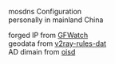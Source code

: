 mosdns Configuration  
personally in mainland China  

forged IP from [GFWatch](https://drive.google.com/drive/folders/1iOZfDdsPF-vTfbe7sYVY2tbz7b73haZT)  
geodata from [v2ray-rules-dat](v2ray-rules-dat)   
AD dimain from [oisd](https://oisd.nl/downloadsXtra)  

